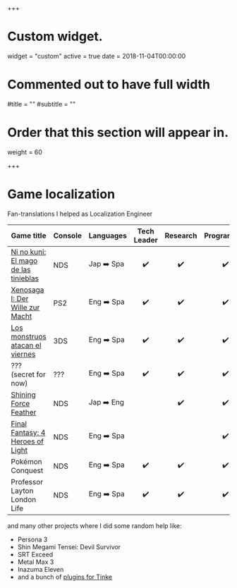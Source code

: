 +++
# Custom widget.
widget = "custom"
active = true
date = 2018-11-04T00:00:00

# Commented out to have full width
#title = ""
#subtitle = ""

# Order that this section will appear in.
weight = 60

+++

# Game localization

Fan-translations I helped as Localization Engineer


Game title                           | Console | Languages  | Tech Leader | Research | Programmer
------------------------------------ | ------- | ---------- |:-----------:|:--------:|:----------:
[Ni no kuni: El mago de las tinieblas](https://gradienwords.github.io/ninokuni/info.html) | NDS | Jap ➡️ Spa | ✔️ | ✔️ | ✔️
[Xenosaga I: Der Wille zur Macht](https://gradienwords.github.io/xenosaga/info.html) | PS2 | Eng ➡️ Spa | ✔️ | ✔️ | ✔️
[Los monstruos atacan el viernes](https://gradienwords.github.io/aofm/info.html) | 3DS | Eng ➡️ Spa | ✔️ | ✔️ | ✔️
??? (secret for now)                 | ??? | Eng ➡️ Spa | ✔️ | ✔️ | ✔️
[Shining Force Feather](https://gbatemp.net/threads/shining-force-feather-translation.321936/) | NDS | Jap ➡️ Eng | | ✔️ | ✔️
[Final Fantasy: 4 Heroes of Light](https://traduccionesxt.blogspot.com/2018/07/traduccion-de-final-fantasy-4-heroes-of.html) | NDS | Eng ➡️ Spa | | | ✔️
Pokémon Conquest                     | NDS | Eng ➡️ Spa | ✔️ | ✔️ | ✔️
Professor Layton London Life         | NDS | Eng ➡️ Spa | ✔️ | ✔️ | ✔️


and many other projects where I did some random help like:

* Persona 3
* Shin Megami Tensei: Devil Survivor
* SRT Exceed
* Metal Max 3
* Inazuma Eleven
* and a bunch of [plugins for Tinke](https://github.com/pleonex/tinke/tree/master/Plugins)
